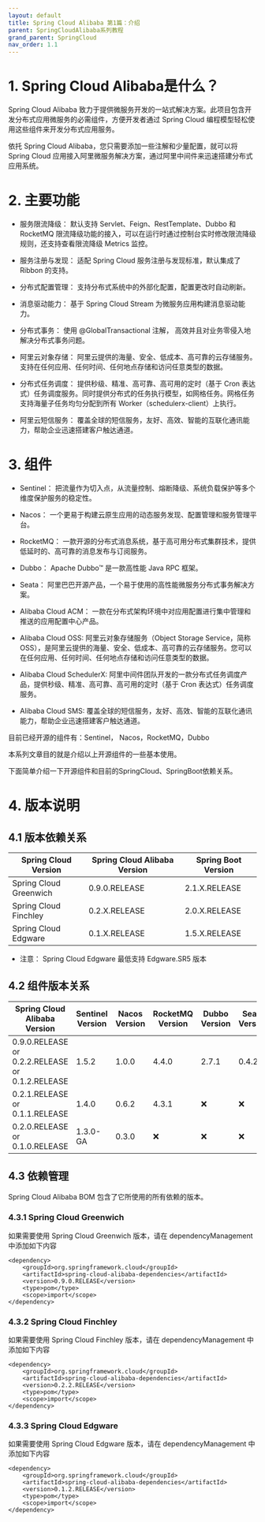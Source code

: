 ```yaml
---
layout: default
title: Spring Cloud Alibaba 第1篇：介绍
parent: SpringCloudAlibaba系列教程
grand_parent: SpringCloud
nav_order: 1.1
---
```


# 1. Spring Cloud Alibaba是什么？

Spring Cloud Alibaba 致力于提供微服务开发的一站式解决方案。此项目包含开发分布式应用微服务的必需组件，方便开发者通过 Spring Cloud 编程模型轻松使用这些组件来开发分布式应用服务。

依托 Spring Cloud Alibaba，您只需要添加一些注解和少量配置，就可以将 Spring Cloud 应用接入阿里微服务解决方案，通过阿里中间件来迅速搭建分布式应用系统。

# 2. 主要功能

- 服务限流降级： 默认支持 Servlet、Feign、RestTemplate、Dubbo 和 RocketMQ 限流降级功能的接入，可以在运行时通过控制台实时修改限流降级规则，还支持查看限流降级 Metrics 监控。

- 服务注册与发现： 适配 Spring Cloud 服务注册与发现标准，默认集成了 Ribbon 的支持。

- 分布式配置管理： 支持分布式系统中的外部化配置，配置更改时自动刷新。

- 消息驱动能力： 基于 Spring Cloud Stream 为微服务应用构建消息驱动能力。

- 分布式事务： 使用 @GlobalTransactional 注解， 高效并且对业务零侵入地解决分布式事务问题。

- 阿里云对象存储： 阿里云提供的海量、安全、低成本、高可靠的云存储服务。支持在任何应用、任何时间、任何地点存储和访问任意类型的数据。

- 分布式任务调度： 提供秒级、精准、高可靠、高可用的定时（基于 Cron 表达式）任务调度服务。同时提供分布式的任务执行模型，如网格任务。网格任务支持海量子任务均匀分配到所有 Worker（schedulerx-client）上执行。

- 阿里云短信服务： 覆盖全球的短信服务，友好、高效、智能的互联化通讯能力，帮助企业迅速搭建客户触达通道。

# 3. 组件

- Sentinel： 把流量作为切入点，从流量控制、熔断降级、系统负载保护等多个维度保护服务的稳定性。

- Nacos： 一个更易于构建云原生应用的动态服务发现、配置管理和服务管理平台。

- RocketMQ： 一款开源的分布式消息系统，基于高可用分布式集群技术，提供低延时的、高可靠的消息发布与订阅服务。

- Dubbo： Apache Dubbo™ 是一款高性能 Java RPC 框架。

- Seata： 阿里巴巴开源产品，一个易于使用的高性能微服务分布式事务解决方案。

- Alibaba Cloud ACM： 一款在分布式架构环境中对应用配置进行集中管理和推送的应用配置中心产品。

- Alibaba Cloud OSS: 阿里云对象存储服务（Object Storage Service，简称 OSS），是阿里云提供的海量、安全、低成本、高可靠的云存储服务。您可以在任何应用、任何时间、任何地点存储和访问任意类型的数据。

- Alibaba Cloud SchedulerX: 阿里中间件团队开发的一款分布式任务调度产品，提供秒级、精准、高可靠、高可用的定时（基于 Cron 表达式）任务调度服务。

- Alibaba Cloud SMS: 覆盖全球的短信服务，友好、高效、智能的互联化通讯能力，帮助企业迅速搭建客户触达通道。

目前已经开源的组件有：Sentinel， Nacos，RocketMQ，Dubbo

本系列文章目的就是介绍以上开源组件的一些基本使用。

下面简单介绍一下开源组件和目前的SpringCloud、SpringBoot依赖关系。

# 4. 版本说明

## 4.1 版本依赖关系

| Spring Cloud Version | Spring Cloud Alibaba Version | Spring Boot Version | 
| -- | -- | -- |
| Spring Cloud Greenwich | 0.9.0.RELEASE | 2.1.X.RELEASE | 
| Spring Cloud Finchley | 0.2.X.RELEASE | 2.0.X.RELEASE | 
| Spring Cloud Edgware | 0.1.X.RELEASE | 1.5.X.RELEASE | 


- 注意： Spring Cloud Edgware 最低支持 Edgware.SR5 版本

## 4.2 组件版本关系

| Spring Cloud Alibaba Version | Sentinel Version | Nacos Version | RocketMQ Version | Dubbo Version | Seata Version | 
| -- | -- | -- | -- | -- | -- |
| 0.9.0.RELEASE or 0.2.2.RELEASE or 0.1.2.RELEASE | 1.5.2 | 1.0.0 | 4.4.0 | 2.7.1 | 0.4.2 | 
| 0.2.1.RELEASE or 0.1.1.RELEASE | 1.4.0 | 0.6.2 | 4.3.1 | ❌ | ❌ | 
| 0.2.0.RELEASE or 0.1.0.RELEASE | 1.3.0-GA | 0.3.0 | ❌ | ❌ | ❌ | 


## 4.3 依赖管理

Spring Cloud Alibaba BOM 包含了它所使用的所有依赖的版本。

### 4.3.1 Spring Cloud Greenwich

如果需要使用 Spring Cloud Greenwich 版本，请在 dependencyManagement 中添加如下内容

```
<dependency>
    <groupId>org.springframework.cloud</groupId>
    <artifactId>spring-cloud-alibaba-dependencies</artifactId>
    <version>0.9.0.RELEASE</version>
    <type>pom</type>
    <scope>import</scope>
</dependency>
```

### 4.3.2 Spring Cloud Finchley

如果需要使用 Spring Cloud Finchley 版本，请在 dependencyManagement 中添加如下内容

```
<dependency>
    <groupId>org.springframework.cloud</groupId>
    <artifactId>spring-cloud-alibaba-dependencies</artifactId>
    <version>0.2.2.RELEASE</version>
    <type>pom</type>
    <scope>import</scope>
</dependency>
```

### 4.3.3 Spring Cloud Edgware

如果需要使用 Spring Cloud Edgware 版本，请在 dependencyManagement 中添加如下内容

```
<dependency>
    <groupId>org.springframework.cloud</groupId>
    <artifactId>spring-cloud-alibaba-dependencies</artifactId>
    <version>0.1.2.RELEASE</version>
    <type>pom</type>
    <scope>import</scope>
</dependency>
```